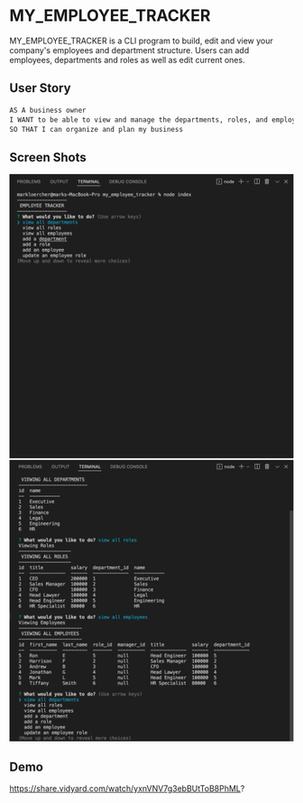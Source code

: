 # MY_EMPLOYEE_TRACKER

MY_EMPLOYEE_TRACKER is a CLI program to build, edit and view your company's employees and department structure. Users can add employees, departments and roles as well as edit current ones. 

## User Story

```md
AS A business owner
I WANT to be able to view and manage the departments, roles, and employees in my company
SO THAT I can organize and plan my business
```

## Screen Shots

![CLI-starting-point](./assets/start.png)
![View-all-depts](./assets/view.png)

## Demo
https://share.vidyard.com/watch/yxnVNV7g3ebBUtToB8PhML?
